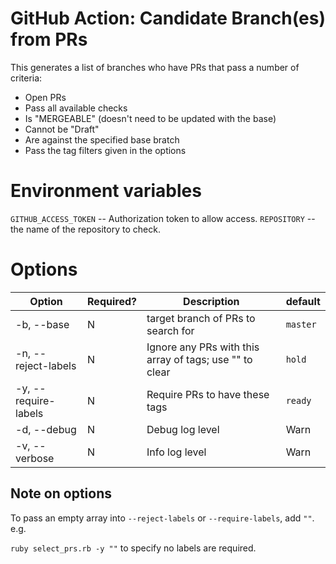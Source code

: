 # GitHub Action: Candidate Branch(es) from PRs

This generates a list of branches who have PRs that pass a number of criteria:
* Open PRs
* Pass all available checks
* Is "MERGEABLE" (doesn't need to be updated with the base)
* Cannot be "Draft"
* Are against the specified base bratch
* Pass the tag filters given in the options

# Environment variables
`GITHUB_ACCESS_TOKEN` -- Authorization token to allow access.
`REPOSITORY` -- the name of the repository to check.

# Options

| Option               | Required? | Description                                             | default  |
|----------------------|-----------|---------------------------------------------------------|----------|
| -b, --base           | N         | target branch of PRs to search for                      | `master` |
| -n, --reject-labels  | N         | Ignore any PRs with this array of tags; use "" to clear | `hold`   |
| -y, --require-labels | N         | Require PRs to have these tags                          | `ready`  |
| -d, --debug          | N         | Debug log level                                         | Warn     |
| -v, --verbose        | N         | Info log level                                          | Warn     |

## Note on options

To pass an empty array into `--reject-labels` or `--require-labels`, add `""`. e.g.

`ruby select_prs.rb -y ""` to specify no labels are required.


